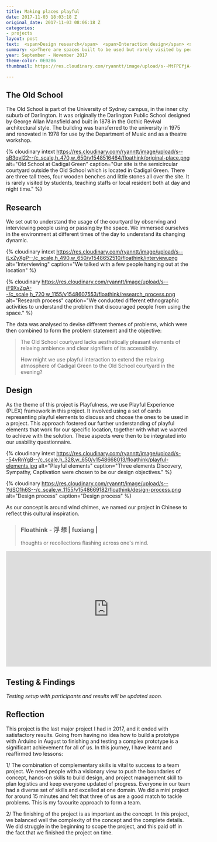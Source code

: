 ```yaml
---
title: Making places playful
date: 2017-11-03 18:03:18 Z
original_date: 2017-11-03 08:06:18 Z
categories:
- projects
layout: post
text:  <span>Design research</span>  <span>Interaction design</span> <span>Physical prototyping</span> <span>Place-making</span>
summary: <p>There are spaces built to be used but rarely visited by people. Place-making is a process of turning these unused spaces into peopled spaces. The process has a strong focus on ethnographic work to understand the usage of spaces by different archetypes, to figure the cause of the abandonment.</p> <p>This project, Floathink, aims to revise a under-ultilised place in University of Sydney and make it more appealing for visiting during evening time.</p>
year: September - November 2017
theme-color: 0E0206
thumbnail: https://res.cloudinary.com/ryanntt/image/upload/s--MtFPEfjA--/c_fill,h_1200,w_1700/v1548519844/floathink/floathink-thumbnail.png

---
```


## The Old School

The Old School is part of the University of Sydney campus, in the inner city suburb of Darlington. It was originally the Darlington Public School designed by George Allan Mansfield and built in 1878 in the Gothic Revival architectural style. The building was transferred to the university in 1975 and renovated in 1978 for use by the Department of Music and as a theatre workshop.

<div class="spacer-block-1"></div>

{% cloudinary intext https://res.cloudinary.com/ryanntt/image/upload/s--sB3qvI22--/c_scale,h_470,w_650/v1548516464/floathink/original-place.png alt="Old School at Cadigal Green" caption="Our site is the semicircular courtyard outside the Old School which is located in Cadigal Green. There are three tall trees, four wooden benches and little stones all over the site. It is rarely visited by students, teaching staffs or local resident both at day and night time." %}

## Research

We set out to understand the usage of the courtyard by observing and interviewing people using or passing by the space. We immersed ourselves in the environment at different times of the day to understand its changing dynamic. 

{% cloudinary intext https://res.cloudinary.com/ryanntt/image/upload/s--iLxZyXgP--/c_scale,h_490,w_650/v1548652510/floathink/interview.png alt="Interviewing" caption="We talked with a few people hanging out at the location" %}

<div class="spacer-block-2"></div>

{% cloudinary https://res.cloudinary.com/ryanntt/image/upload/s--iF9XsZgA--/c_scale,h_720,w_1155/v1548607553/floathink/research_process.png alt="Research process" caption="We conducted different ethnographic activities to understand the problem that discouraged people from using the space." %}

<div class="spacer-block-1"></div>

The data was analysed to devise different themes of problems, which were then combined to form the problem statement and the objective:

<blockquote class="highlighted">
  <p>The Old School courtyard lacks aesthetically pleasant elements of relaxing ambience and clear signifiers of its accessibility.</p>
  <p>How might we use playful interaction to extend the relaxing atmosphere of Cadigal Green to the Old School courtyard in the evening?</p>
</blockquote>

## Design

As the theme of this project is Playfulness, we use Playful Experience (PLEX) framework in this project. It involved using a set of cards representing playful elements to discuss and choose the ones to be used in a project. This approach fostered our further understanding of playful elements that work for our specific location, together with what we wanted to achieve with the solution. These aspects were then to be integrated into our usability questionnaire.

{% cloudinary intext https://res.cloudinary.com/ryanntt/image/upload/s--54vRnYgB--/c_scale,h_328,w_650/v1548668013/floathink/playful-elements.jpg alt="Playful elements" caption="Three elements Discovery, Sympathy, Captivation were chosen to be our design objectives." %}

<div class="spacer-block-2"></div>

{% cloudinary https://res.cloudinary.com/ryanntt/image/upload/s--YdSO1h6S--/c_scale,w_1155/v1548669182/floathink/design-process.png alt="Design process" caption="Design process" %}

As our concept is around wind chimes, we named our project in Chinese to reflect this cultural inspiration. 

<blockquote class="highlighted">
  <h3 class="white">Floathink - 浮 想 | fuxiang | </h3>
  <p>thoughts or recollections flashing across one's mind.</p>
</blockquote>

<div class="spacer-block-2"></div>

<div class="my-video [vimeo, widescreen]">
    <iframe width="560" height="315" src="https://www.youtube.com/embed/Ea16A75ImPc" frameborder="0" allow="accelerometer; autoplay; encrypted-media; gyroscope; picture-in-picture" allowfullscreen></iframe>
</div>

<div class="spacer-block-2"></div>

## Testing & Findings

*Testing setup with participants and results will be updated soon.*

## Reflection

This project is the last major project I had in 2017, and it ended with satisfactory results. Going from having no idea how to build a prototype with Arduino in August to finishing and testing a complex prototype is a significant achievement for all of us. In this journey, I have learnt and reaffirmed two lessons:

1/ The combination of complementary skills is vital to success to a team project. We need people with a visionary view to push the boundaries of concept, hands-on skills to build design, and project management skill to plan logistics and keep everyone updated of progress. Everyone in our team had a diverse set of skills and excelled at one domain. We did a mini project for around 15 minutes and felt that three of us are a good match to tackle problems. This is my favourite approach to form a team.

2/ The finishing of the project is as important as the concept. In this project, we balanced well the complexity of the concept and the complete details. We did struggle in the beginning to scope the project, and this paid off in the fact that we finished the project on time. 



